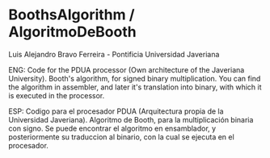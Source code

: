 # BoothsAlgorithm / AlgoritmoDeBooth
Luis Alejandro Bravo Ferreira - Pontificia Universidad Javeriana

ENG: Code for the PDUA processor (Own architecture of the Javeriana University). Booth's algorithm, for signed binary multiplication.
You can find the algorithm in assembler, and later it's translation into binary, with which it is executed in the processor.

ESP: Codigo para el procesador PDUA (Arquitectura propia de la Universidad Javeriana). Algoritmo de Booth, para la multiplicación binaria con signo.
Se puede encontrar el algoritmo en ensamblador, y posteriormente su traduccion al binario, con la cual se ejecuta en el procesador.
